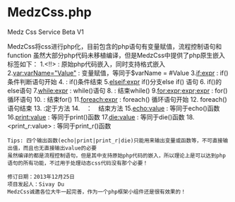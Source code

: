 MedzCss.php
===========

Medz Css Service Beta V1

MedzCss将css进行php化，目前包含的php语句有变量赋值，流程控制语句和function
虽然大部分php代码未移植编译，但是MedzCss中提供了php原生嵌入
标签如下：
	1.<!!> : 原始php代码嵌入，同时支持<?php?>格式嵌入
	2.<var:varName="Value"> : 变量赋值，等同于$varName = #Value
	3.<if:expr> : if()条件判断语句开始
	4.</if> : if()条件结束
	5.<elseif:expr> if()分支else if() 语句
	6.<else> if()的else语句
	7.<while:expr> : while()语句
	8.</while> : 结束while()
	9.<for:expr;expr;expr> : for()循环语句
	10.</for> : 结束for()
	11.<foreach:expr> : foreach() 循环语句开始
	12.</foreach> foreach()语句结束
	13.<function> :定于方法
	14.</function>　：　结束方法
	15.<echo:value> : 等同于echo()函数
	16.<print:value> : 等同于print()函数
	17.<die:value> : 等同于die()函数
	18.<print_r:value> : 等同于print_r()函数
	
	Tips: 四个输出函数(echo|print|print_r|die)只能用来输出变量或函数等，不可直接输出值，而且也无直接输出value的必要
	虽然编译的都是流程控制语句，但是其中支持原始php代码的嵌入，所以理论上是可以达到php语句的所有功能，不过用于处理动态css代码没有那个必要！
	
	修订日期：2013年12月25日
	项目发起人：Sivay Du
	MedzCss诚邀各位大牛一起完善，作为一个php框架小组件还是很有效果的！